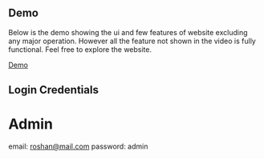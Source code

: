 ## Demo
Below is the demo showing the ui and few features of website excluding any major operation. However all the feature not shown in the video is fully functional. 
Feel free to explore the website.

[Demo](https://drive.google.com/file/d/1uJuf4uOT54cH-_rt0aZzFArRj7H0d2k6/view?usp=drive_link)

## Login Credentials
# Admin
email: roshan@mail.com
password: admin
